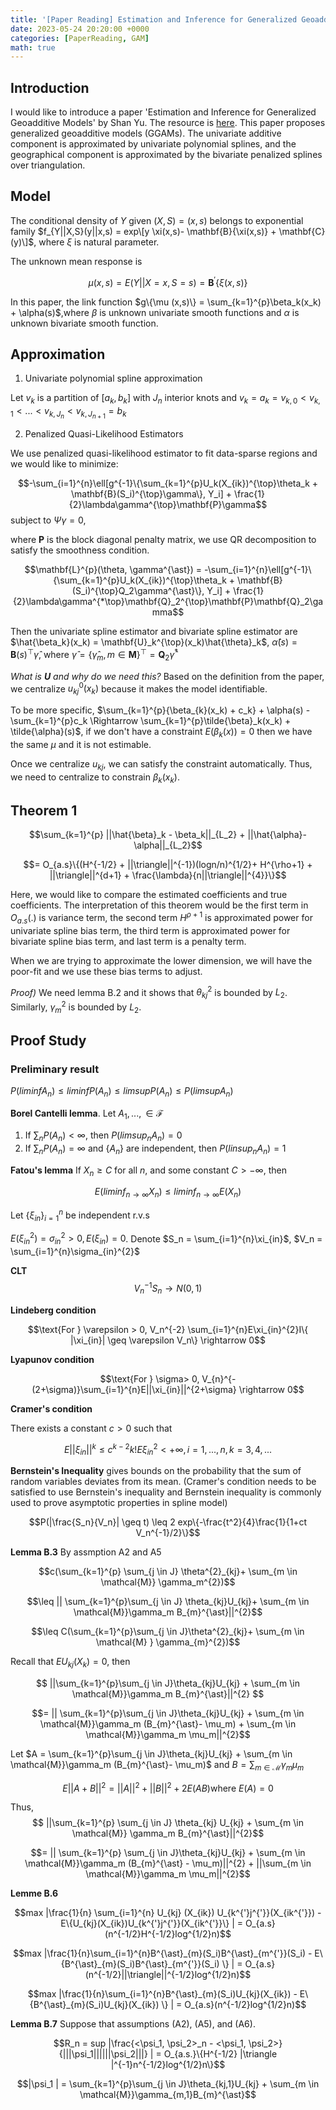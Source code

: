 ```yaml
---
title: '[Paper Reading] Estimation and Inference for Generalized Geoadditive Models'
date: 2023-05-24 20:20:00 +0000
categories: [PaperReading, GAM]
math: true
---
```


## Introduction

I would like to introduce a paper 'Estimation and Inference for Generalized Geoadditive Models' by Shan Yu. The resource is [here](https://www.tandfonline.com/doi/abs/10.1080/01621459.2019.1574584?journalCode=uasa20). This paper proposes generalized geoadditive models (GGAMs). The univariate additive component is approximated by univariate polynomial splines, and the geographical component is approximated by the bivariate penalized splines over triangulation.

## Model 

The conditional density of $Y$ given $(X,S) = (x,s)$ belongs to exponential family 
$f_{Y||X,S}(y||x,s) = exp\[y \xi(x,s)- \mathbf{B}{\xi(x,s)} + \mathbf{C}(y)\]$, where $\xi$ is natural parameter.


The unknown mean response is 

$$\mu (x,s) = E(Y||X=x, S=s) = \mathbf{B}^{'} \{ \xi (x,s) \}$$


In this paper, the link function $g\{\mu (x,s)\} = \sum_{k=1}^{p}\beta_k(x_k) + \alpha(s)$,where $\beta$ is unknown univariate smooth functions and $\alpha$ is unknown bivariate smooth function.

## Approximation 

1. Univariate polynomial spline approximation

Let $v_k$ is a partition of $[a_k, b_k]$ with $J_n$ interior knots and $v_k = {a_k = v_{k,0} < v_{k,1}< ... < v_{k,J_n} < v_{k,J_{n+1}} = b_k}$

2. Penalized Quasi-Likelihood Estimators

We use penalized quasi-likelihood estimator to fit data-sparse regions and we would like to minimize:

$$-\sum_{i=1}^{n}\ell[g^{-1}\{\sum_{k=1}^{p}U_k(X_{ik})^{\top}\theta_k + \mathbf{B}(S_i)^{\top}\gamma\}, Y_i] + \frac{1}{2}\lambda\gamma^{\top}\mathbf{P}\gamma$$ subject to $\Psi\gamma = 0$,

where $\mathbf{P}$ is the block diagonal penalty matrix, we use QR decomposition to satisfy the smoothness condition. 

$$\mathbf{L}^{p}(\theta, \gamma^{\ast}) = -\sum_{i=1}^{n}\ell[g^{-1}\{\sum_{k=1}^{p}U_k(X_{ik})^{\top}\theta_k + \mathbf{B}(S_i)^{\top}Q_2\gamma^{\ast}\}, Y_i] + \frac{1}{2}\lambda\gamma^{*\top}\mathbf{Q}_2^{\top}\mathbf{P}\mathbf{Q}_2\gamma$$

Then the univariate spline estimator and bivariate spline estimator are 
$\hat{\beta_k}(x_k) = \mathbf{U}_k^{\top}(x_k)\hat{\theta}_k$, $\hat{\alpha}(s) = \mathbf{B}(s)^{\top}\hat{\gamma}$, where $\hat{\gamma} = \{\hat{\gamma}_m, m \in \mathbf{M}\}^{\top} = \mathbf{Q}_2\hat{\gamma}^{\ast}$

*What is $\mathbf{U}$ and why do we need this?* Based on the definition from the paper, we centralize $u_{kj}^{0}(x_k)$ because it makes the model identifiable.

To be more specific, $\sum_{k=1}^{p}{\beta_{k}(x_k) + c_k} + \alpha(s) - \sum_{k=1}^{p}c_k \Rightarrow \sum_{k=1}^{p}\tilde{\beta}_k(x_k) + \tilde{\alpha}(s)$, if we don't have a constraint $E(\beta_k(x)) = 0$ then we have the same $\mu$ and it is not estimable.

Once we centralize $u_{kj}$, we can satisfy the constraint automatically. Thus, we need to centralize to constrain $\beta_k(x_k)$.

## Theorem 1

$$\sum_{k=1}^{p} ||\hat{\beta}_k - \beta_k||_{L_2} + ||\hat{\alpha}-\alpha||_{L_2}$$

$$= O_{a.s}\{(H^{-1/2} + ||\triangle||^{-1})(logn/n)^{1/2}+ H^{\rho+1} +  ||\triangle||^{d+1} + \frac{\lambda}{n||\triangle||^{4}}\}$$

Here, we would like to compare the estimated coefficients and true coefficients. 
The interpretation of this theorem would be the first term in $O_{a.s}(.)$ is variance term, the second term $H^{\rho+1}$ is approximated power for univariate spline bias term, the third term is approximated power for bivariate spline bias term, and last term is a penalty term. 

When we are trying to approximate the lower dimension, we will have the poor-fit and we use these bias terms to adjust. 

*Proof)* We need lemma B.2 and it shows that $\theta_{kj}^{2}$ is bounded by $L_2$. Similarly, $\gamma_{m}^{2}$ is bounded by $L_2$.  


## Proof Study

### Preliminary result

$P(lim inf A_n) \leq liminf P(A_n) \leq limsup P(A_n) \leq P(limsup A_n)$

**Borel Cantelli lemma**.  Let $A_1, ..., \in \mathcal{F}$
1) If $\sum_n P(A_n) < \infty$, then $P(limsup_n A_n) = 0$
2) If $\sum_n P(A_n) = \infty$ and $\{A_n\}$ are independent, then $P(linsup_nA_n) = 1$

**Fatou's lemma** If $X_n \geq C$ for all $n$, and some constant $C > - \infty$, then 

$$E(lim inf_{n \rightarrow \infty} X_n) \leq lim inf_{n \rightarrow \infty} E(X_n)$$

Let $\{\xi_{in}\}^{n}_{i=1}$ be independent r.v.s 

$E(\xi_{in}^{2}) = \sigma^{2}_{in} > 0, E(\xi_{in})=0$. Denote $S_n = \sum_{i=1}^{n}\xi_{in}$, $V_n = \sum_{i=1}^{n}\sigma_{in}^{2}$

 
 **CLT** 
 $$V_n^{-1}S_n \rightarrow N(0,1)$$

**Lindeberg condition**

$$\text{For } \varepsilon > 0, V_n^{-2} \sum_{i=1}^{n}E\xi_{in}^{2}I\{ |\xi_{in}| \geq \varepsilon V_n\} \rightarrow 0$$

**Lyapunov condition**

$$\text{For } \sigma> 0, V_{n}^{-(2+\sigma)}\sum_{i=1}^{n}E||\xi_{in}||^{2+\sigma} \rightarrow 0$$

**Cramer's condition** 

There exists a constant $c > 0$ such that 

$$E||\xi_{in}||^{k} \leq c^{k-2}k! E\xi_{in}^{2} < +\infty, i = 1,...,n, k = 3,4,...$$

**Bernstein's Inequality** gives bounds on the probability that the sum of random variables deviates from its mean. (Cramer's condition needs to be satisfied to use Bernstein's inequality and Bernstein inequality is commonly used to prove asymptotic properties in spline model)

$$P(|\frac{S_n}{V_n}| \geq t) \leq 2 exp\{-\frac{t^2}{4}\frac{1}{1+ct V_n^{-1}/2}\}$$

**Lemma B.3** By assmption A2 and A5

$$c(\sum_{k=1}^{p} \sum_{j \in J} \theta^{2}_{kj}+ \sum_{m \in \mathcal{M}} \gamma_m^{2})$$

$$\leq || \sum_{k=1}^{p}\sum_{j \in J} \theta_{kj}U_{kj}+ \sum_{m \in \mathcal{M}}\gamma_m B_{m}^{\ast}||^{2}$$

$$\leq C(\sum_{k=1}^{p}\sum_{j \in J}\theta^{2}_{kj}+ \sum_{m \in \mathcal{M} } \gamma_{m}^{2})$$


Recall that $EU_{kj}(X_k) = 0$, then 


$$ ||\sum_{k=1}^{p}\sum_{j \in J}\theta_{kj}U_{kj} + \sum_{m \in \mathcal{M}}\gamma_m B_{m}^{\ast}||^{2} $$


$$= || \sum_{k=1}^{p}\sum_{j \in J}\theta_{kj}U_{kj} + \sum_{m \in \mathcal{M}}\gamma_m (B_{m}^{\ast}- \mu_m) + \sum_{m \in \mathcal{M}}\gamma_m \mu_m||^{2}$$


Let $A = \sum_{k=1}^{p}\sum_{j \in J}\theta_{kj}U_{kj} + \sum_{m \in \mathcal{M}}\gamma_m (B_{m}^{\ast}- \mu_m)$ and $B = \sum_{m \in \mathcal{M}}\gamma_m \mu_m$


$$E||A+B||^{2} = ||A||^{2} + ||B||^{2} + 2E(AB) \text{where } E(A) = 0$$


Thus, $$ ||\sum_{k=1}^{p} \sum_{j \in J} \theta_{kj} U_{kj} +  \sum_{m \in \mathcal{M}} \gamma_m B_{m}^{\ast}||^{2}$$


$$= || \sum_{k=1}^{p} \sum_{j \in J}\theta_{kj}U_{kj} + \sum_{m \in \mathcal{M}}\gamma_m (B_{m}^{\ast} - \mu_m)||^{2} + ||\sum_{m \in \mathcal{M}}\gamma_m \mu_m||^{2}$$


**Lemme B.6** 

$$max |\frac{1}{n} \sum_{i=1}^{n} U_{kj} (X_{ik}) U_{k^{'}j^{'}}(X_{ik^{'}}) - E\{U_{kj}(X_{ik})U_{k^{'}j^{'}}(X_{ik^{'}}\} | = O_{a.s}(n^{-1/2}H^{-1/2}log^{1/2}n)$$

$$max |\frac{1}{n}\sum_{i=1}^{n}B^{\ast}_{m}(S_i)B^{\ast}_{m^{'}}(S_i) - E\{B^{\ast}_{m}(S_i)B^{\ast}_{m^{'}}(S_i) \} | = O_{a.s}(n^{-1/2}||\triangle||^{-1/2}log^{1/2}n)$$

$$max |\frac{1}{n}\sum_{i=1}^{n}B^{\ast}_{m}(S_i)U_{kj}(X_{ik}) - E\{B^{\ast}_{m}(S_i)U_{kj}(X_{ik}) \} | = O_{a.s}(n^{-1/2}log^{1/2}n)$$

**Lemma B.7** Suppose that assumptions (A2), (A5), and (A6). 

$$R_n = sup |\frac{<\psi_1, \psi_2>_n - <\psi_1, \psi_2>}{|||\psi_1||||||\psi_2|||} | = O_{a.s.}\{H^{-1/2} |\triangle |^{-1}n^{-1/2}log^{1/2}n\}$$

$$|\psi_1 | = \sum_{k=1}^{p}\sum_{j \in J}\theta_{kj,1}U_{kj} + \sum_{m \in \mathcal{M}}\gamma_{m,1}B_{m}^{\ast}$$
